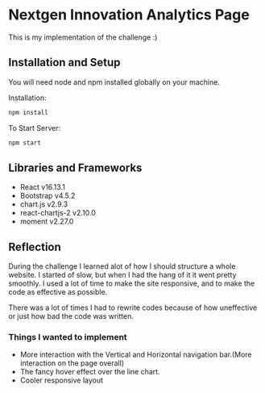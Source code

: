 # Nextgen Innovation Analytics Page
This is my implementation of the challenge :)

## Installation and Setup
You will need node and npm installed globally on your machine.

Installation:
```bash
npm install
```
To Start Server:
```bash
npm start
```

## Libraries and Frameworks
*  React v16.13.1
*  Bootstrap v4.5.2
*  chart.js v2.9.3
*  react-chartjs-2 v2.10.0
*  moment v2.27.0


## Reflection
During the challenge I learned alot of how I should structure a whole website. I started of slow, but when I had the hang of it it went pretty smoothly. 
I used a lot of time to make the site responsive, and to make the code as effective as possible.

There was a lot of times I had to rewrite codes because of how uneffective or just how bad the code was written.

### Things I wanted to implement

* More interaction with the Vertical and Horizontal navigation bar.(More interaction on the page overall)
* The fancy hover effect over the line chart.
* Cooler responsive layout




